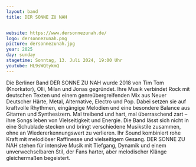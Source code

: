 ```yaml
---
layout: band
title: DER SONNE ZU NAH


website: https://www.dersonnezunah.de/
logo: dersonnezunah.png
picture: dersonnezunah.jpg
year: 2025
day: sunday
stagetime: Sonntag, 13. Juli 2024, 19:00 Uhr
youtube: HL9sWQtykmQ
---
```


Die Berliner Band DER SONNE ZU NAH wurde 2018 von Tim Tom (Knorkator), Olli,
Milan und Jonas gegründet. Ihre Musik verbindet Rock mit deutschen Texten und
einem genreübergreifenden Mix aus Neuer Deutscher Härte, Metal, Alternative,
Electro und Pop. Dabei setzen sie auf kraftvolle Rhythmen, eingängige Melodien
und eine besondere Balance aus Gitarren und Synthesizern. Mal treibend und hart,
mal überraschend zart – ihre Songs leben von Vielseitigkeit und Energie. Die Band
lässt sich nicht in eine Schublade stecken und bringt verschiedene Musikstile
zusammen, ohne an Wiedererkennungswert zu verlieren. Ihr Sound kombiniert rohe
Kraft mit melodiöser Raffinesse und vielseitigem Gesang. DER SONNE ZU NAH stehen
für intensive Musik mit Tiefgang, Dynamik und einem unverwechselbaren Stil, der
Fans harter, aber melodischer Klänge gleichermaßen begeistert. 